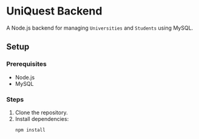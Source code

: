 # UniQuest Backend

A Node.js backend for managing `Universities` and `Students` using MySQL.

## Setup

### Prerequisites
- Node.js
- MySQL

### Steps
1. Clone the repository.
2. Install dependencies:
   ```bash
   npm install


